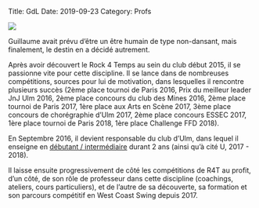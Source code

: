 Title: GdL 
Date: 2019-09-23
Category: Profs 

![](/images/gdl.png)

Guillaume avait prévu d’être un être humain de type non-dansant, mais finalement, le destin en a décidé autrement. 

Après avoir découvert le Rock 4 Temps au sein du club début 2015, il se passionne vite pour cette discipline. 
Il se lance dans de nombreuses compétitions, sources pour lui de motivation, dans lesquelles il rencontre plusieurs succès (2ème place tournoi de Paris 2016, Prix du meilleur leader JnJ Ulm 2016, 2ème place concours du club des Mines 2016, 2ème place tournoi de Paris 2017, 1ère place aux Arts en Scène 2017, 3ème place concours de chorégraphie d’Ulm 2017, 2ème place concours ESSEC 2017, 1ère place tournoi de Paris 2018, 1ère place Challenge FFD 2018). 

En Septembre 2016, il devient responsable du club d’Ulm, dans lequel il enseigne en [débutant / intermédiaire](pages/cours.html) durant 2 ans (ainsi qu’à cité U, 2017 - 2018). 

Il laisse ensuite progressivement de côté les compétitions de R4T au profit, d’un côté, de son rôle de professeur dans cette discipline (coachings, ateliers, cours particuliers), et de l’autre de sa découverte, sa formation et son parcours compétitif en West Coast Swing depuis 2017.
